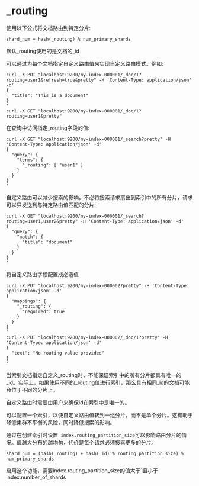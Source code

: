 # _routing

使用以下公式将文档路由到特定分片:

```
shard_num = hash(_routing) % num_primary_shards
```

默认_routing使用的是文档的_id

可以通过为每个文档指定自定义路由值来实现自定义路由模式。例如:

```
curl -X PUT "localhost:9200/my-index-000001/_doc/1?routing=user1&refresh=true&pretty" -H 'Content-Type: application/json' -d'
{
  "title": "This is a document"
}
'
curl -X GET "localhost:9200/my-index-000001/_doc/1?routing=user1&pretty"

```

在查询中访问指定_routing字段的值:
```
curl -X GET "localhost:9200/my-index-000001/_search?pretty" -H 'Content-Type: application/json' -d'
{
  "query": {
    "terms": {
      "_routing": [ "user1" ] 
    }
  }
}
'

```

自定义路由可以减少搜索的影响。不必将搜索请求扇出到索引中的所有分片，请求可以只发送到与特定路由值匹配的分片:
```
curl -X GET "localhost:9200/my-index-000001/_search?routing=user1,user2&pretty" -H 'Content-Type: application/json' -d'
{
  "query": {
    "match": {
      "title": "document"
    }
  }
}
'

```

将自定义路由字段配置成必选值
```
curl -X PUT "localhost:9200/my-index-000002?pretty" -H 'Content-Type: application/json' -d'
{
  "mappings": {
    "_routing": {
      "required": true 
    }
  }
}
'
curl -X PUT "localhost:9200/my-index-000002/_doc/1?pretty" -H 'Content-Type: application/json' -d'
{
  "text": "No routing value provided"
}
'

```


当索引文档指定自定义_routing时，不能保证索引中的所有分片都具有唯一的_id。实际上，如果使用不同的_routing值进行索引，那么具有相同_id的文档可能会位于不同的分片上。

自定义路由时需要由用户来确保id在索引中是唯一的。


可以配置一个索引，以便自定义路由值转到一组分片，而不是单个分片。这有助于降低集群不平衡的风险，同时降低搜索的影响。

通过在创建索引时设置` index.routing_partition_size`可以影响路由分片的情况。值越大分布的越均匀，代价是每个请求必须搜索更多的分片。

```
shard_num = (hash(_routing) + hash(_id) % routing_partition_size) % num_primary_shards

```

启用这个功能，需要index.routing_partition_size的值大于1且小于index.number_of_shards







